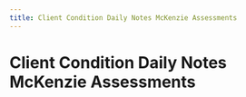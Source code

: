 ```yaml
---
title: Client Condition Daily Notes McKenzie Assessments
---
```


# Client Condition Daily Notes McKenzie Assessments
